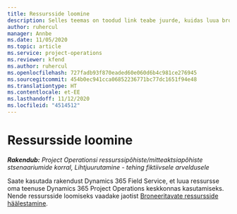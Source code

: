 ```yaml
---
title: Ressursside loomine
description: Selles teemas on toodud link teabe juurde, kuidas luua broneeritavaid ressursse.
author: ruhercul
manager: Annbe
ms.date: 11/05/2020
ms.topic: article
ms.service: project-operations
ms.reviewer: kfend
ms.author: ruhercul
ms.openlocfilehash: 727fadb93f870eaded60e060d6b4c981ce276945
ms.sourcegitcommit: 454b0ec941cca06852236771bc77dc1651f94e48
ms.translationtype: HT
ms.contentlocale: et-EE
ms.lasthandoff: 11/12/2020
ms.locfileid: "4514512"
---
```

# <a name="create-resources"></a>Ressursside loomine

_**Rakendub:** Project Operationsi ressurssipõhiste/mitteaktsiapõhiste stsenaariumide korral,  Lihtjuurutamine - tehing fiktiivsele arveldusele_

Saate kasutada rakendust Dynamics 365 Field Service, et luua ressursse oma teenuse Dynamics 365 Project Operations keskkonnas kasutamiseks. Nende ressursside loomiseks vaadake jaotist [Broneeritavate ressursside häälestamine](https://docs.microsoft.com/dynamics365/field-service/set-up-bookable-resources).

